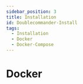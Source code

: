 ```yaml
---
sidebar_position: 3
title: Installation
id: Doublecommander-Install
tags:
  - Installation
  - Docker
  - Docker-Compose
---
```


# Docker

